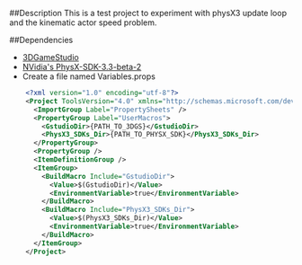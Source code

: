 ##Description
This is a test project to experiment with physX3 update loop and the kinematic actor speed problem.

##Dependencies
* [3DGameStudio](http://www.3dgamestudio.com/)
* [NVidia's PhysX-SDK-3.3-beta-2](https://developer.nvidia.com/rdp/physx-downloads)
* Create a file named Variables.props
```xml
    <?xml version="1.0" encoding="utf-8"?> 
    <Project ToolsVersion="4.0" xmlns="http://schemas.microsoft.com/developer/msbuild/2003">
      <ImportGroup Label="PropertySheets" />
      <PropertyGroup Label="UserMacros">
        <GstudioDir>{PATH_TO_3DGS}</GstudioDir>
        <PhysX3_SDKs_Dir>{PATH_TO_PHYSX_SDK}</PhysX3_SDKs_Dir>
      </PropertyGroup>
      <PropertyGroup />
      <ItemDefinitionGroup />
      <ItemGroup>
        <BuildMacro Include="GstudioDir">
          <Value>$(GstudioDir)</Value>
          <EnvironmentVariable>true</EnvironmentVariable>
        </BuildMacro>
        <BuildMacro Include="PhysX3_SDKs_Dir">
          <Value>$(PhysX3_SDKs_Dir)</Value>
          <EnvironmentVariable>true</EnvironmentVariable>
        </BuildMacro>
      </ItemGroup>
    </Project>
```
